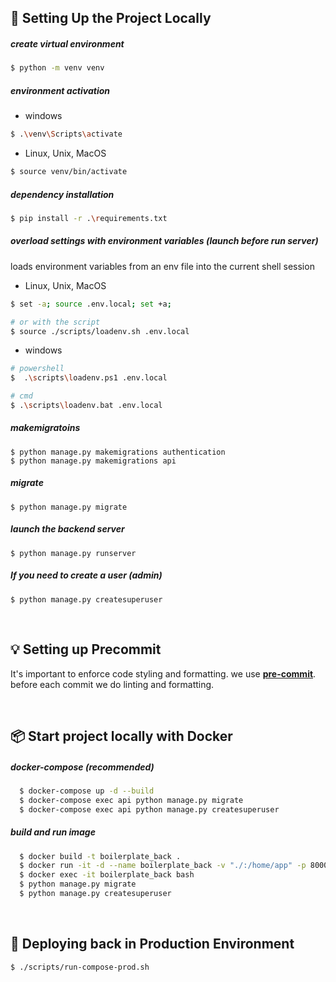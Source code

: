 
## 🧱  Setting Up the Project Locally
  ##### create virtual environment

  ```bash
  $ python -m venv venv
  ```

  ##### environment activation
  - windows
  ```bash
  $ .\venv\Scripts\activate
  ```

  - Linux, Unix, MacOS 
  ```bash
  $ source venv/bin/activate
  ```

  ##### dependency installation 

  ```bash
  $ pip install -r .\requirements.txt
  ```

  ##### overload settings with environment variables (launch before run server)
  loads environment variables from an env file into the current shell session
  - Linux, Unix, MacOS 
  ```bash
  $ set -a; source .env.local; set +a;

  # or with the script
  $ source ./scripts/loadenv.sh .env.local
  ```
  - windows
  ```bash
  # powershell
  $  .\scripts\loadenv.ps1 .env.local

  # cmd
  $ .\scripts\loadenv.bat .env.local
  ```

  ##### makemigratoins
  ```
  $ python manage.py makemigrations authentication
  $ python manage.py makemigrations api
  ```

  ##### migrate
  ```
  $ python manage.py migrate
  ```

  ##### launch the backend server
  ```
  $ python manage.py runserver
  ```

  ##### If you need to create a user (admin)
  ```
  $ python manage.py createsuperuser
  ```

<br>

## 💡 Setting up Precommit
It's important to enforce code styling and formatting. we use **[pre-commit](consistent_codebase.md)**. before each commit we do linting and formatting.

<br>


## 📦 Start project locally with Docker
  ##### docker-compose (recommended)
  ```bash
    $ docker-compose up -d --build
    $ docker-compose exec api python manage.py migrate
    $ docker-compose exec api python manage.py createsuperuser
  ```

  ##### build and run image
  ```bash
    $ docker build -t boilerplate_back .
    $ docker run -it -d --name boilerplate_back -v "./:/home/app" -p 8000:8000 boilerplate_back python manage.py runserver 0.0.0.0:8000
    $ docker exec -it boilerplate_back bash
    $ python manage.py migrate
    $ python manage.py createsuperuser
  ```

<br>

## 🚢 Deploying back in Production Environment
```bash
$ ./scripts/run-compose-prod.sh
```